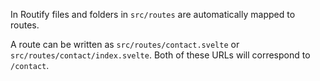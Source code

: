 <script>
    import { resolveNode } from '@roxi/routify'
    import FilesViewer from '#cmp/FilesViewer.svelte'
    import Browser from '#cmp/minibrowser/MiniBrowser.svelte'
    import Example from '#cmp/Example.svelte'
</script>

In Routify files and folders in `src/routes` are automatically mapped to routes.

A route can be written as `src/routes/contact.svelte` or `src/routes/contact/index.svelte`. Both of these URLs will correspond to `/contact`.

<Example path="../_example" focus="index.md" title="Structure example" />
    